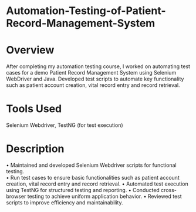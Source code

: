 # Automation-Testing-of-Patient-Record-Management-System

# Overview 
After completing my automation testing course, I worked on automating 
test cases for a demo Patient Record Management System using Selenium WebDriver 
and Java. Developed test scripts to automate key functionality such as patient 
account creation, vital record entry and record retrieval.

# Tools Used 
Selenium Webdriver, TestNG (for test execution) 

# Description 
• Maintained and developed Selenium Webdriver scripts for functional testing.                
• Run test cases to ensure basic functionalities such as patient account creation, 
  vital record entry and record retrieval. 
• Automated test execution using TestNG for structured testing and reporting. 
• Conducted cross-browser testing to achieve uniform application behavior. 
• Reviewed test scripts to improve efficiency and maintainability. 
